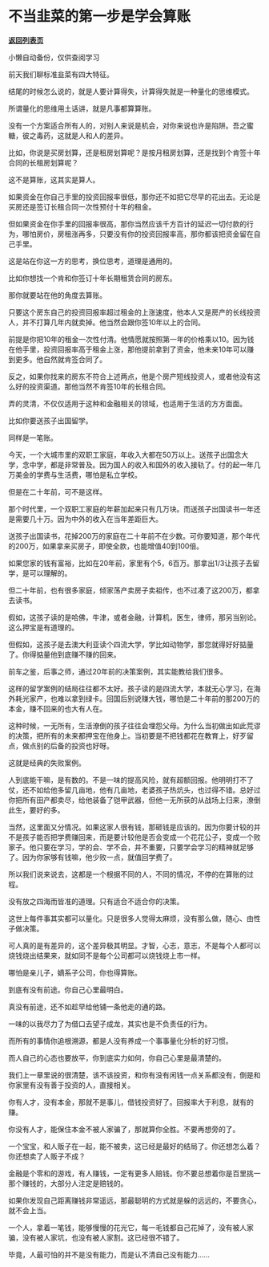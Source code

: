 # 不当韭菜的第一步是学会算账

[**返回列表页**](/gzh/记忆承载3)

小懒自动备份，仅供查阅学习

前天我们聊标准韭菜有四大特征。

  

结尾的时候怎么说的，就是人要计算得失，计算得失就是一种量化的思维模式。

  

所谓量化的思维用土话讲，就是凡事都算算账。

  

没有一个方案适合所有人的，对别人来说是机会，对你来说也许是陷阱。吾之蜜糖，彼之毒药，这就是人和人的差异。

  

比如，你说是买房划算，还是租房划算呢？是按月租房划算，还是找到个肯签十年合同的长租房划算呢？

  

这不是算账，这其实是算人。

  

如果资金在你自己手里的投资回报率很低，那你还不如把它尽早的花出去。无论是买房还是签订长租合同一次性预付十年的租金。

  

但如果资金在你手里的回报率很高，那你当然应该千方百计的延迟一切付款的行为，哪怕房价，房租涨再多，只要没有你的投资回报率高，那你都该把资金留在自己手里。

  

这是站在你这一方的思考，换位思考，道理是通用的。

  

比如你想找一个肯和你签订十年长期租赁合同的房东。

  

那你就要站在他的角度去算账。

  

只要这个房东自己的投资回报率超过租金的上涨速度，他本人又是房产的长线投资人，并不打算几年内就卖掉。他当然会跟你签10年以上的合同。

  

前提是你把10年的租金一次性付清。他情愿就按照第一年的价格乘以10。因为钱在他手里，投资回报率高于租金上涨，那他提前拿到了资金，他未来10年可以赚到更多。他自然就肯签合同了。

  

反之，如果你找来的房东不符合上述两点，他是个房产短线投资人，或者他没有这么好的投资渠道。那他当然不肯签10年的长租合同。  

  

弄的灵清，不仅仅适用于这种和金融相关的领域，也适用于生活的方方面面。

  

比如你要送孩子出国留学。

  

同样是一笔账。

  

今天，一个大城市里的双职工家庭，年收入大都在50万以上。送孩子出国念大学，念中学，都是非常普及。因为国人的收入和国外的收入接轨了。付的起一年几万美金的学费与生活费，哪怕是私立学校。

  

但是在二十年前，可不是这样。

  

那个时代里，一个双职工家庭的年薪加起来只有几万块。而送孩子出国读书一年还是需要几十万。因为中外的收入在当年差距巨大。

  

送孩子出国读书，花掉200万的家庭在二十年前不在少数。可你要知道，那个年代的200万，如果拿来买房子，即使全款，也能增值40到100倍。

  

如果您家的钱有富裕，比如在20年前，家里有个5，6百万。那拿出1/3让孩子去留学，是可以理解的。

  

但二十年前，也有很多家庭，倾家荡产卖房子卖祖传，也不过凑了这200万，都拿去读书。

  

假如，这孩子读的是哈佛，牛津，或者金融，计算机，医生，律师，那另当别论。这么押宝是有道理的。

  

但假如，这孩子是去澳大利亚读个四流大学，学比如动物学，那您就得好好掂量了。你得掂量他到底赚不赚的回来。

  

前车之鉴，后事之师，通过20年前的决策案例，其实能教给我们很多。

  

这样的留学案例的结局往往都不太好。孩子读的是四流大学，本就无心学习，在海外耗光家产，也难以拿到绿卡。回国后别说赚大钱，哪怕是二十年前的那200万的本金，赚不回来的也大有人在。

  

这种时候，一无所有，生活潦倒的孩子往往会埋怨父母。为什么当初做出如此荒谬的决策，把所有的未来都押宝在他身上。当初要是不把钱都花在教育上，好歹留点，做点别的后备的投资也好呀。

  

这就是经典的失败案例。

  

人到底能干嘛，是有数的。不是一味的提高风险，就有超额回报。他明明打不了仗，还不如给他多留几亩地，他有几亩地，老婆孩子热炕头，也过得不错。总好过你把所有田产都卖尽，给他装备了铠甲武器，但他一无所获的从战场上归来，潦倒此生，要好的多。

  

当然，这里面又分情况。如果这家人很有钱，那砸钱是应该的。因为你要计较的并不是孩子能否把学费赚回来，而是要计较他是否会变成一个花花公子，变成一个败家子。他只要在学习，学的会、学不会，并不重要，只要学会学习的精神就足够了。因为你家够有钱嘛，他少败一点，就值回学费了。

  

所以我们说来说去，这都是一个根据不同的人，不同的情况，不停的在算账的过程。

  

没有放之四海而皆准的道理。只有适合不适合你的决策。

  

这世上每件事其实都可以量化。只是很多人觉得太麻烦，没有那么做，随心、由性子做决策。

  

可人真的是有差异的，这个差异极其明显。才智，心志，意志，不是每个人都可以烧钱烧出结果来，就如同不是每个公司都可以烧钱烧上市一样。

  

哪怕是亲儿子，嫡系子公司，你也得算账。

  

到底有没有前途。你自己心里最明白。

  

真没有前途，还不如趁早给他铺一条他走的通的路。

  

一味的以我尽力了为借口去望子成龙，其实也是不负责任的行为。

  

而所有的事情你追根溯源，都是人没有养成一个事事量化分析的好习惯。

  

而人自己的心态也要放平，你到底实力如何，你自己心里是最清楚的。

  

我们上一章里说的很清楚，该不该投资，和你有没有闲钱一点关系都没有，倒是和你家里有没有善于投资的人，直接相关。

  

你有人才，没有本金，那就不是事儿，借钱投资好了。回报率大于利息，就有的赚。

你没有人才，能保住本金不被人家骗了，那就算你全胜。不要再想旁的了。

  

一个宝宝，和人贩子在一起，能不被卖，这已经是最好的结局了。你还想怎么着？你还想卖了人贩子不成？

  

金融是个零和的游戏，有人赚钱，一定有更多人赔钱。你不要总想着你是百里挑一那个赚钱的，大部分人注定是赔钱的。

  

如果你发现自己距离赚钱非常遥远，那最聪明的方式就是躲的远远的，不要贪心，就不会上当。

  

一个人，拿着一笔钱，能够慢慢的花光它，每一毛钱都自己花掉了，没有被人家骗，没有被人家坑，也没有被人家割。这已经很不错了。

  

毕竟，人最可怕的并不是没有能力，而是认不清自己没有能力......

